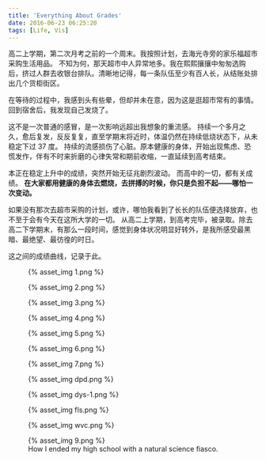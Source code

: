 ```yaml
---
title: 'Everything About Grades'
date: 2016-06-23 06:25:20
tags: [Life, Vis]
---
```


高二上学期，第二次月考之前的一个周末。我按照计划，去海光寺旁的家乐福超市采购生活用品。
不知为何，那天超市中人异常地多。我在熙熙攘攘中匆匆选购后，挤过人群去收银台排队。清晰地记得，每一条队伍至少有百人长，从结账处排出几个货柜街区。

在等待的过程中，我感到头有些晕，但却并未在意，因为这是逛超市常有的事情。
回到宿舍后，我发现自己发烧了。

这不是一次普通的感冒，是一次影响远超出我想象的重流感。
持续一个多月之久，愈后复发，反反复复，直至学期末将近时，体温仍然在持续低烧状态下，从未稳定下过 37 度。
持续的流感损伤了心脏。原本健康的身体，开始出现焦虑、恐慌发作，伴有不时来折磨的心律失常和期前收缩，一直延续到高考结束。

本正在稳定上升中的成绩，突然开始无征兆剧烈波动。
而高中的一切，都有关成绩。
**在大家都用健康的身体去燃烧，去拼搏的时候，你只是负担不起——哪怕一次变动。**

如果没有那次去超市采购的计划，或许，哪怕我看到了长长的队伍便选择放弃，也不至于会有今天在这所大学的一切。
从高二上学期，到高考完毕，被录取。除去高二下学期末，有那么一段时间，感觉到身体状况明显好转外，是我所感受最黑暗、最绝望、最彷徨的时日。

这之间的成绩曲线，记录于此。

<figure>
    {% asset_img 1.png %}
    <figcaption></figcaption>
</figure>

<figure>
    {% asset_img 2.png %}
    <figcaption></figcaption>
</figure>

<figure>
    {% asset_img 3.png %}
    <figcaption></figcaption>
</figure>

<figure>
    {% asset_img 4.png %}
    <figcaption></figcaption>
</figure>

<figure>
    {% asset_img 5.png %}
    <figcaption></figcaption>
</figure>

<figure>
    {% asset_img 6.png %}
    <figcaption></figcaption>
</figure>

<figure>
    {% asset_img 7.png %}
    <figcaption></figcaption>
</figure>

 

<figure>
    {% asset_img dpd.png %}
    <figcaption></figcaption>
</figure>

<figure>
    {% asset_img dys-1.png %}
    <figcaption></figcaption>
</figure>

<figure>
    {% asset_img fls.png %}
    <figcaption></figcaption>
</figure>

<figure>
    {% asset_img wvc.png %}
    <figcaption></figcaption>
</figure>

 
 
<figure>
    {% asset_img 9.png %}
    <figcaption>How I ended my high school with a natural science fiasco.</figcaption>
</figure>
